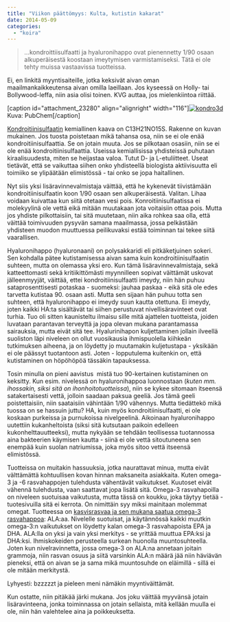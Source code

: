 ```yaml
---
title: "Viikon päättömyys: Kulta, kutistin kakarat"
date: 2014-05-09
categories: 
  - "koira"
---
```


> ...kondroittiisulfaatti ja hyaluronihappo ovat pienennetty 1/90 osaan alkuperäisestä koostaan imeytymisen varmistamiseksi. Tätä ei ole tehty muissa vastaavissa tuotteissa.

Ei, en linkitä myyntisaiteille, jotka keksivät aivan oman maailmankaikkeutensa aivan omilla laeillaan. Jos kyseessä on Holly- tai Bollywood-leffa, niin asia olisi toinen. KVG auttaa, jos mielenkiintoa riittää.

<!--more-->

\[caption id="attachment\_23280" align="alignright" width="116"\][![kondro3d](images/kondro3d-300x300.png)](http://pubchem.ncbi.nlm.nih.gov/summary/summary.cgi?cid=24766#itabs-3d) Kuva: PubChem\[/caption\]

[Kondroitiinisulfaatin](https://www.katiska.eu/tieto/koira-nivelet/kondroitiinisulfaatti/ "Kondroitiinisulfaatti") kemiallinen kaava on C13H21NO15S. Rakenne on kuvan mukainen. Jos tuosta poistetaan mikä tahansa osa, niin se ei ole enää kondroitiinisulfaattia. Se on jotain muuta. Jos se pilkotaan osasiin, niin se ei ole enää kondroitiinisulfaattia. Useissa kemiallisissa yhdisteissä puhutaan kiraalisuudesta, miten se heijastaa valoa. Tutut D- ja L-etuliitteet. Useat tietävät, että se vaikuttaa siihen onko yhdisteellä biologista aktiivisuutta eli toimiiko se ylipäätään elimistössä - tai onko se jopa haitallinen.

Nyt siis yksi lisäravinnevalmistaja väittää, että he kykenevät tiivistämään kondroitiinisulfaatin koon 1/90 osaan sen alkuperäisestä. Valitan. Lihaa voidaan kuivattaa kun siitä otetaan vesi pois. Konroitiinisulfaatissa ei molekyylinä ole vettä eikä mitään muutakaan jota voitaisiin ottaa pois. Mutta jos yhdiste pilkottaisiin, tai sitä muutetaan, niin aika rohkea saa olla, että väittää toimivuuden pysyvän samana maailmassa, jossa pelkästään yhdisteen muodon muuttuessa peilikuvaksi estää toiminnan tai tekee siitä vaarallisen.

Hyaluronihappo (hyaluronaani) on polysakkaridi eli pitkäketjuinen sokeri. Sen kohdalla pätee kutistamisessa aivan sama kuin kondroitiinisulfaatin suhteen, mutta on olemassa yksi ero. Kun tämä lisäravinnevalmistaja, sekä katteettomasti sekä kritiikittömästi myynnilleen sopivat väittämät uskovat jälleenmyyjät, väittää, ettei kondroitiinisulfaatti imeydy, niin hän puhuu sataprosenttisesti potaskaa - suomeksi: jauhaa paskaa - eikä sitä ole edes tarvetta kutistaa 90. osaan asti. Mutta sen sijaan hän puhuu totta sen suhteen, että hyaluronihappo ei imeydy suun kautta otettuna. Ei imeydy, joten kaikki HA:ta sisältävät tai siihen perustuvat nivellisäravinteet ovat turhia. Tuo oli sitten kaunisteltu ilmaisu sille mitä ajattelen tuotteista, joiden luvataan parantavan terveyttä ja jopa olevan mukana parantamassa sairauksia, mutta eivät sitä tee. Hyalurinihapon kuljettaminen jollain ilveellä suoliston läpi niveleen on ollut vuosikausia ihmispuolella kiihkeän tutkimuksen aiheena, ja on löydetty jo muutamakin kuljetustapa - yksikään ei ole päässyt tuotantoon asti. Joten - lopputulema kuitenkin on, että kutistaminen on höpöhöpöä tässäkin tapauksessa.

Tosin minulla on pieni aavistus  mistä tuo 90-kertainen kutistaminen on keksitty. Kun esim. nivelessä on hyaluronihappoa luonnostaan (_kuten mm. ihossakin, siksi sitä on ihonhoitotuotteissa_), niin se kykee sitomaan itseensä satakertaisesti vettä, jolloin saadaan paksua geeliä. Jos tämä geeli poistettaisiin, niin saataisiin vähintään 1/90 vähennys. Mutta tiedättekö mikä tuossa on se hassuin juttu? HA, kuin myös kondroitiinisulfaatti, ei ole koskaan purkeissa ja purnukoissa nivelgeelinä. Aikoinaan hyaluronihappo uutettiin kukanheltoista (siksi sitä kutsutaan paikoin edelleen kukonhelttauutteeksi), mutta nykyään se tehdään teollisessa tuotannossa aina bakteerien käymisen kautta - siinä ei ole vettä sitoutuneena sen enempää kuin suolan natriumissa, joka myös sitoo vettä itseensä elimistössä.

Tuotteissa on muitakin hassuuksia, jotka naurattavat minua, mutta eivät välttämättä kohtuullisen kovan hinnan maksaneita asiakkaita. Kuten omega-3 ja -6 rasvahappojen tulehdusta vähentävät vaikutukset. Kuutoset eivät vähennä tulehdusta, vaan saattavat jopa lisätä sitä. Omega-3 rasvahapoilla on niveleen suotuisaa vaikutusta, mutta tässä on koukku, joka täytyy tietää - tuotesivuilla sitä ei kerrota. On nimittäin syy miksi mainitaan molemmat omegat. Tuotteessa on [kasvisrasvaa ja sen mukana saatua omega-3 rasvahappoa](https://www.katiska.eu/ravitsemus/rasva-ravitsemus/pellavaoljyisia-vaitteita/ "Pellavaöljyisiä väitteitä"): ALA:aa. Nivelelle suotuisat, ja käytännössä kaikki muutkin omega-3:n vaikutukset on löydetty kalan omega-3 rasvahapoista EPA ja DHA. ALA:lla on yksi ja vain yksi merkitys - se yrittää muuttua EPA:ksi ja DHA:ksi. Ihmiskokeiden perusteella surkean huonolla muuntosuhteella. Joten kun nivelravinnetta, jossa omega-3 on ALA:na annetaan joitain grammoja, niin rasvan osuus ja siitä varsinkin ALA:n määrä jää niin häviävän pieneksi, että on aivan se ja sama mikä muuntosuhde on eläimillä - sillä ei ole mitään merkitystä.

Lyhyesti: bzzzzzt ja pieleen meni nämäkin myyntiväittämät.

Kun ostatte, niin pitäkää järki mukana. Jos joku väittää myyvänsä jotain lisäravinteena, jonka toiminnassa on jotain sellaista, mitä kellään muulla ei ole, niin hän valehtelee aina ja poikkeuksetta.
